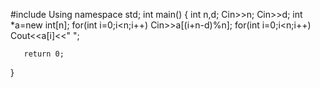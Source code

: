 #include<iostream>
Using namespace std;
int main()
{
   int n,d;
   Cin>>n;
   Cin>>d;
   int *a=new int[n];
   for(int i=0;i<n;i++)
   Cin>>a[(i+n-d)%n];
    for(int i=0;i<n;i++)
     Cout<<a[i]<<" ";

       return 0;
}
